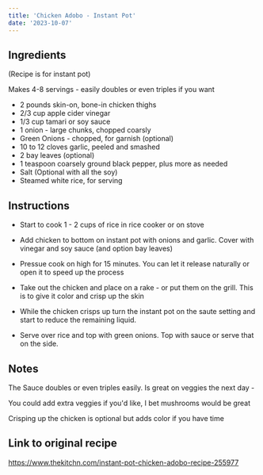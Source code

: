 ```yaml
---
title: 'Chicken Adobo - Instant Pot'
date: '2023-10-07'
---
```


## Ingredients 
(Recipe is for instant pot)

Makes 4-8 servings - easily doubles or even triples if you want

- 2 pounds skin-on, bone-in chicken thighs
- 2/3 cup apple cider vinegar
- 1/3 cup tamari or soy sauce
- 1 onion - large chunks, chopped coarsly 
- Green Onions - chopped, for garnish (optional)
- 10 to 12 cloves garlic, peeled and smashed
- 2 bay leaves (optional)
- 1 teaspoon coarsely ground black pepper, plus more as needed
- Salt (Optional with all the soy)
- Steamed white rice, for serving 

## Instructions

-  Start to cook 1 - 2 cups of rice in rice cooker or on stove

-  Add chicken to bottom on instant pot with onions and garlic. Cover with vinegar and soy sauce (and option bay leaves)
    
-  Pressue cook on high for 15 minutes. You can let it release naturally or open it to speed up the process
    
-  Take out the chicken and place on a rake - or put them on the grill. This is to give it color and crisp up the skin
    
-  While the chicken crisps up turn the instant pot on the saute setting and start to reduce the remaining liquid. 

-  Serve over rice and top with green onions. Top with sauce or serve that on the side. 



## Notes

The Sauce doubles or even triples easily. Is great on veggies the next day - 

You could add extra veggies if you'd like, I bet mushrooms would be great

Crisping up the chicken is optional but adds color if you have time

## Link to original recipe
https://www.thekitchn.com/instant-pot-chicken-adobo-recipe-255977
